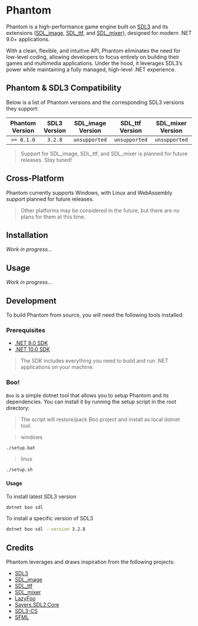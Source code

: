 # Phantom

Phantom is a high-performance game engine built on [SDL3] and its extensions ([SDL_image], [SDL_ttf], and [SDL_mixer]), designed for modern .NET 9.0+ applications.

With a clean, flexible, and intuitive API, Phantom eliminates the need for low-level coding, 
allowing developers to focus entirely on building their games and multimedia applications. 
Under the hood, it leverages SDL3’s power while maintaining a fully managed, high-level .NET experience.

## Phantom & SDL3 Compatibility

Below is a list of Phantom versions and the corresponding SDL3 versions they support:

| Phantom Version | SDL3 Version | SDL_image Version | SDL_ttf Version | SDL_mixer Version |
| :-------------: | :----------: | :---------------: | :-------------: | :---------------: |
|   `>= 0.1.0`    |   `3.2.8`    |   `unsupported`   |  `unsupported`  |   `unsupported`   |

> Support for SDL_image, SDL_ttf, and SDL_mixer is planned for future releases. Stay tuned!

## Cross-Platform

Phantom currently supports Windows, with Linux and WebAssembly support planned for future releases.

> Other platforms may be considered in the future, but there are no plans for them at this time.

## Installation

*Work in progress...*

## Usage

*Work in progress...*

## Development

To build Phantom from source, you will need the following tools installed:

### Prerequisites

- [.NET 9.0 SDK](https://dotnet.microsoft.com/download/dotnet/9.0)
- [.NET 10.0 SDK](https://dotnet.microsoft.com/download/dotnet/10.0)

> The SDK includes everything you need to build and run .NET applications on your machine.

### Boo!

`Boo` is a simple dotnet tool that allows you to setup Phantom and its dependencies. 
You can install it by running the setup script in the root directory:

> The script will restore/pack Boo project and install as local dotnet tool.

> windows
```sh
./setup.bat
```

> linux
```sh
./setup.sh
```
#### Usage

To install latest SDL3 version
```bash
dotnet boo sdl
```

To install a specific version of SDL3
```bash
dotnet boo sdl --version 3.2.8
```

## Credits

Phantom leverages and draws inspiration from the following projects:

- [SDL3]
- [SDL_image]
- [SDL_ttf]
- [SDL_mixer]
- [LazyFoo](https://lazyfoo.net/index.php)
- [Sayers.SDL2.Core](https://github.com/JeremySayers/Sayers.SDL2.Core)
- [SDL3-CS](https://github.com/flibitijibibo/SDL3-CS)
- [SFML](https://www.sfml-dev.org/)

[SDL3]: https://www.libsdl.org/
[SDL_image]: https://www.libsdl.org/projects/SDL_image/
[SDL_ttf]: https://www.libsdl.org/projects/SDL_ttf/
[SDL_mixer]: https://www.libsdl.org/projects/SDL_mixer/

